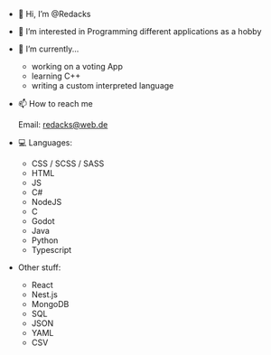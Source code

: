 - 👋 Hi, I’m @Redacks
- 👀 I’m interested in 
    Programming different applications as a hobby

- 🌱 I’m currently...
    - working on a voting App
    - learning C++
    - writing a custom interpreted language
    
- 📫 How to reach me

    Email: redacks@web.de

- 💻 Languages:
  - CSS / SCSS / SASS
  - HTML
  - JS
  - C#
  - NodeJS
  - C
  - Godot
  - Java
  - Python
  - Typescript

- Other stuff:
    - React
    - Nest.js
    - MongoDB
    - SQL
    - JSON
    - YAML
    - CSV
 
